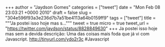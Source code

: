 
+++
author = "Jaydson Gomes"
categories = ["tweet"]
date = "Mon Feb 08 23:03:21 +0000 2010"
draft = false
slug = "304e596f93a3e236d7b7a51be4113a64b0159ff9"
tags = ["tweet"]
title = """Ja postei isso hoje mas s..."""
tweet = true
micro = true
tweet_url = "https://twitter.com/jaydson/status/8828849630"
+++
Ja postei isso hoje mas sem a devida descrição: Uma das coisas mais foda que já vi com Javascript. http://tinyurl.com/ydo2r3c #Javascript
